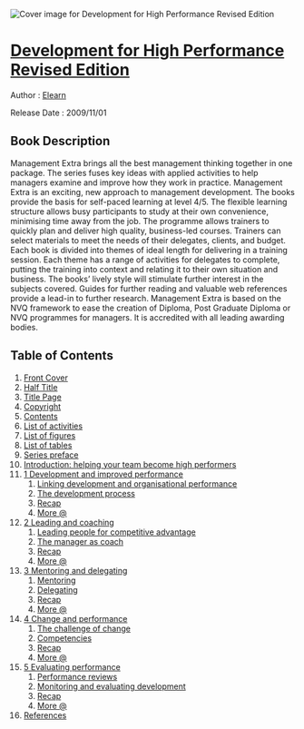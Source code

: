 ![Cover image for Development for High Performance Revised Edition](EB9780080554808.jpg)

[Development for High Performance Revised Edition](https://ebookreading.net/view/book/Development+for+High+Performance+Revised+Edition-EB9780080554808_1.html "Development for High Performance Revised Edition")
====================================================================================================================

Author : [Elearn](https://ebookreading.net/search/author/Elearn)

Release Date : 2009/11/01

Book Description
-----------------


    
    
    
Management Extra brings all the best management thinking together in one package. The series fuses key ideas with applied activities to help managers examine and improve how they work in practice. Management Extra is an exciting, new approach to management development. The books provide the basis for self-paced learning at level 4/5. The flexible learning structure allows busy participants to study at their own convenience, minimising time away from the job. The programme allows trainers to quickly plan and deliver high quality, business-led courses. Trainers can select materials to meet the needs of their delegates, clients, and budget. Each book is divided into themes of ideal length for delivering in a training session. Each theme has a range of activities for delegates to complete, putting the training into context and relating it to their own situation and business. The books’ lively style will stimulate further interest in the subjects covered. Guides for further reading and valuable web references provide a lead-in to further research. Management Extra is based on the NVQ framework to ease the creation of Diploma, Post Graduate Diploma or NVQ programmes for managers. It is accredited with all leading awarding bodies.

  
  

Table of Contents
-----------------

1. [Front Cover](https://ebookreading.net/view/book/Development+for+High+Performance+Revised+Edition-EB9780080554808_1.html)
1. [Half Title](https://ebookreading.net/view/book/Development+for+High+Performance+Revised+Edition-EB9780080554808_2.html)
1. [Title Page](https://ebookreading.net/view/book/Development+for+High+Performance+Revised+Edition-EB9780080554808_3.html)
1. [Copyright](https://ebookreading.net/view/book/Development+for+High+Performance+Revised+Edition-EB9780080554808_4.html)
1. [Contents](https://ebookreading.net/view/book/Development+for+High+Performance+Revised+Edition-EB9780080554808_5.html)
1. [List of activities](https://ebookreading.net/view/book/Development+for+High+Performance+Revised+Edition-EB9780080554808_6.html)
1. [List of figures](https://ebookreading.net/view/book/Development+for+High+Performance+Revised+Edition-EB9780080554808_7.html)
1. [List of tables](https://ebookreading.net/view/book/Development+for+High+Performance+Revised+Edition-EB9780080554808_8.html)
1. [Series preface](https://ebookreading.net/view/book/Development+for+High+Performance+Revised+Edition-EB9780080554808_9.html)
1. [Introduction: helping your team become high performers](https://ebookreading.net/view/book/Development+for+High+Performance+Revised+Edition-EB9780080554808_10.html#intro)
1. [1 Development and improved performance](https://ebookreading.net/view/book/Development+for+High+Performance+Revised+Edition-EB9780080554808_11.html#c001)
    1. [Linking development and organisational performance](https://ebookreading.net/view/book/Development+for+High+Performance+Revised+Edition-EB9780080554808_11.html#c001_s001)
    1. [The development process](https://ebookreading.net/view/book/Development+for+High+Performance+Revised+Edition-EB9780080554808_11.html#c001_s002)
    1. [Recap](https://ebookreading.net/view/book/Development+for+High+Performance+Revised+Edition-EB9780080554808_11.html#c001_s003)
    1. [More @](https://ebookreading.net/view/book/Development+for+High+Performance+Revised+Edition-EB9780080554808_11.html#c001_s004)
1. [2 Leading and coaching](https://ebookreading.net/view/book/Development+for+High+Performance+Revised+Edition-EB9780080554808_12.html#c002)
    1. [Leading people for competitive advantage](https://ebookreading.net/view/book/Development+for+High+Performance+Revised+Edition-EB9780080554808_12.html#c002_s001)
    1. [The manager as coach](https://ebookreading.net/view/book/Development+for+High+Performance+Revised+Edition-EB9780080554808_12.html#c002_s002)
    1. [Recap](https://ebookreading.net/view/book/Development+for+High+Performance+Revised+Edition-EB9780080554808_12.html#c002_s003)
    1. [More @](https://ebookreading.net/view/book/Development+for+High+Performance+Revised+Edition-EB9780080554808_12.html#c002_s004)
1. [3 Mentoring and delegating](https://ebookreading.net/view/book/Development+for+High+Performance+Revised+Edition-EB9780080554808_13.html#c003)
    1. [Mentoring](https://ebookreading.net/view/book/Development+for+High+Performance+Revised+Edition-EB9780080554808_13.html#c003_s001)
    1. [Delegating](https://ebookreading.net/view/book/Development+for+High+Performance+Revised+Edition-EB9780080554808_13.html#c003_s002)
    1. [Recap](https://ebookreading.net/view/book/Development+for+High+Performance+Revised+Edition-EB9780080554808_13.html#c003_s003)
    1. [More @](https://ebookreading.net/view/book/Development+for+High+Performance+Revised+Edition-EB9780080554808_13.html#c003_s004)
1. [4 Change and performance](https://ebookreading.net/view/book/Development+for+High+Performance+Revised+Edition-EB9780080554808_14.html#c004)
    1. [The challenge of change](https://ebookreading.net/view/book/Development+for+High+Performance+Revised+Edition-EB9780080554808_14.html#c004_s001)
    1. [Competencies](https://ebookreading.net/view/book/Development+for+High+Performance+Revised+Edition-EB9780080554808_14.html#c004_s002)
    1. [Recap](https://ebookreading.net/view/book/Development+for+High+Performance+Revised+Edition-EB9780080554808_14.html#c004_s003)
    1. [More @](https://ebookreading.net/view/book/Development+for+High+Performance+Revised+Edition-EB9780080554808_14.html#c004_s004)
1. [5 Evaluating performance](https://ebookreading.net/view/book/Development+for+High+Performance+Revised+Edition-EB9780080554808_15.html#c005)
    1. [Performance reviews](https://ebookreading.net/view/book/Development+for+High+Performance+Revised+Edition-EB9780080554808_15.html#c005_s001)
    1. [Monitoring and evaluating development](https://ebookreading.net/view/book/Development+for+High+Performance+Revised+Edition-EB9780080554808_15.html#c005_s002)
    1. [Recap](https://ebookreading.net/view/book/Development+for+High+Performance+Revised+Edition-EB9780080554808_15.html#c005_s003)
    1. [More @](https://ebookreading.net/view/book/Development+for+High+Performance+Revised+Edition-EB9780080554808_15.html#c005_s004)
1. [References](https://ebookreading.net/view/book/Development+for+High+Performance+Revised+Edition-EB9780080554808_16.html#ref)
